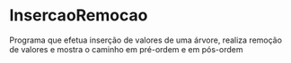 # InsercaoRemocao
Programa que efetua inserção de valores de uma árvore, realiza remoção de valores e mostra o caminho em pré-ordem e em pós-ordem
